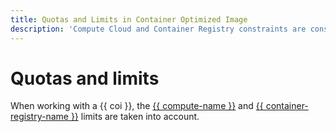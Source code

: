 ```yaml
---
title: Quotas and Limits in Container Optimized Image
description: 'Compute Cloud and Container Registry constraints are considered when working with a Container Optimized Image.'
---
```


# Quotas and limits

When working with a {{ coi }}, the [{{ compute-name }}](../../compute/concepts/limits.md) and [{{ container-registry-name }}](../../container-registry/concepts/limits.md) limits are taken into account.

